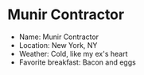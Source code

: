# Munir Contractor

* Name: Munir Contractor
* Location: New York, NY
* Weather: Cold, like my ex's heart
* Favorite breakfast: Bacon and eggs